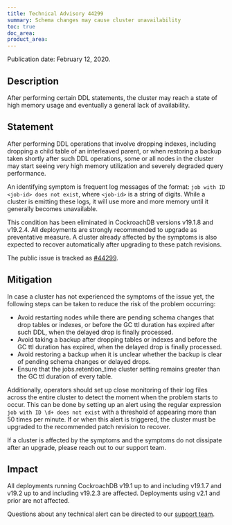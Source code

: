```yaml
---
title: Technical Advisory 44299
summary: Schema changes may cause cluster unavailability
toc: true
doc_area: 
product_area: 
---
```


Publication date: February 12, 2020.

## Description

After performing certain DDL statements, the cluster may reach a state
of high memory usage and eventually a general lack of availability.

## Statement

After performing DDL operations that involve dropping indexes,
including dropping a child table of an interleaved parent, or when
restoring a backup taken shortly after such DDL operations, some or
all nodes in the cluster may start seeing very high memory utilization
and severely degraded query performance.

An identifying symptom is frequent log messages of the format: `job
with ID <job-id> does not exist`, where `<job-id>` is a string of
digits. While a cluster is emitting these logs, it will use more and
more memory until it generally becomes unavailable.

This condition has been eliminated in CockroachDB versions v19.1.8 and
v19.2.4. All deployments are strongly recommended to upgrade as
preventative measure. A cluster already affected by the symptoms is
also expected to recover automatically after upgrading to these patch
revisions.

The public issue is tracked as
[#44299](https://github.com/cockroachdb/cockroach/issues/44299).

## Mitigation

In case a cluster has not experienced the symptoms of the issue yet,
the following steps can be taken to reduce the risk of the problem
occurring:

- Avoid restarting nodes while there are pending schema changes that
  drop tables or indexes, or before the GC ttl duration has expired
  after such DDL, when the delayed drop is finally processed.
- Avoid taking a backup after dropping tables or indexes and before
  the GC ttl duration has expired, when the delayed drop is finally
  processed.
- Avoid restoring a backup when it is unclear whether the backup is
  clear of pending schema changes or delayed drops.
- Ensure that the jobs.retention_time cluster setting remains greater
  than the GC ttl duration of every table.

Additionally, operators should set up close monitoring of their log
files across the entire cluster to detect the moment when the problem
starts to occur. This can be done by setting up an alert using the
regular expression `job with ID \d+ does not exist` with a threshold
of appearing more than 50 times per minute. If or when this alert is
triggered, the cluster must be upgraded to the recommended patch
revision to recover.

If a cluster is affected by the symptoms and the symptoms do not
dissipate after an upgrade, please reach out to our support team.

## Impact

All deployments running CockroachDB v19.1 up to and including v19.1.7
and v19.2 up to and including v19.2.3 are affected. Deployments using
v2.1 and prior are not affected.

Questions about any technical alert can be directed to our [support
team](https://support.cockroachlabs.com/).
